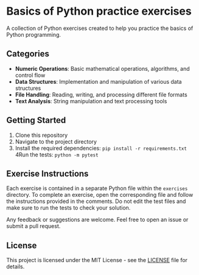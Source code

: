 # Basics of Python practice exercises

A collection of Python exercises created to help you practice the basics of Python programming.


## Categories

- **Numeric Operations**: Basic mathematical operations, algorithms, and control flow
- **Data Structures**: Implementation and manipulation of various data structures
- **File Handling**: Reading, writing, and processing different file formats
- **Text Analysis**: String manipulation and text processing tools

## Getting Started

1. Clone this repository
2. Navigate to the project directory
3. Install the required dependencies: `pip install -r requirements.txt`
4Run the tests: `python -m pytest`

## Exercise Instructions

Each exercise is contained in a separate Python file within the `exercises` directory. To complete an exercise, open the corresponding file and follow the instructions provided in the comments.
Do not edit the test files and make sure to run the tests to check your solution.

Any feedback or suggestions are welcome. Feel free to open an issue or submit a pull request.


## License

This project is licensed under the MIT License - see the [LICENSE](LICENSE) file for details.
